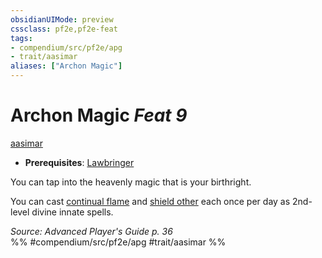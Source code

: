 ```yaml
---
obsidianUIMode: preview
cssclass: pf2e,pf2e-feat
tags:
- compendium/src/pf2e/apg
- trait/aasimar
aliases: ["Archon Magic"]
---
```

# Archon Magic  *Feat 9*  
[aasimar](aasimar-apg.md "Aasimar Ancestry & Heritage Trait")  

- **Prerequisites**: [Lawbringer](lawbringer-apg.md)

You can tap into the heavenly magic that is your birthright.

You can cast [continual flame](continual-flame.md) and [shield other](shield-other.md) each once per day as 2nd-level divine innate spells.

*Source: Advanced Player's Guide p. 36*  
%% #compendium/src/pf2e/apg #trait/aasimar %%
